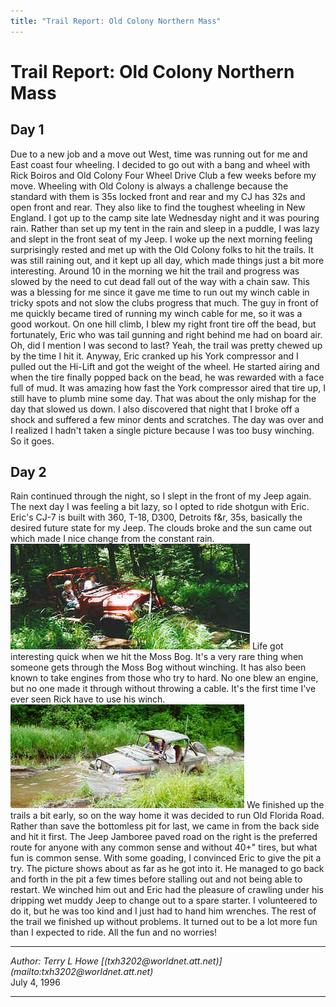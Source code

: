 ```yaml
---
title: "Trail Report: Old Colony Northern Mass"
---
```


# Trail Report: Old Colony Northern Mass
## Day 1
Due to a new job and a move out West, time was running out for
me and East coast four wheeling.  I decided to go out with a
bang and wheel with Rick Boiros and Old Colony Four Wheel
Drive Club a few weeks before my move.  Wheeling with Old
Colony is always a challenge because the standard with them is
35s locked front and rear and my CJ has 32s and open front and
rear.  They also like to find the toughest wheeling in New England.
I got up to the camp site late Wednesday night and it was pouring
rain.  Rather than set up my tent in the rain and sleep in a
puddle, I was lazy and slept in the front seat of my Jeep.  I
woke up the next morning feeling surprisingly rested and met
up with the Old Colony folks to hit the trails.  It was still
raining out, and it kept up all day, which made things just a
bit more interesting.
Around 10 in the morning we hit the trail and progress was slowed
by the need to cut dead fall out of the way  with a chain
saw.  This was a blessing for me since it gave me time to run out
my winch cable in tricky spots and not slow the clubs progress
that much.  The guy in front of me quickly became tired of running
my winch cable for me, so it was a good workout.
On one hill climb, I blew my right front tire off the bead, but
fortunately, Eric who was tail gunning and right behind me had
on board air.  Oh, did I mention I was second to last?  Yeah, the
trail was pretty chewed up by the time I hit it.  Anyway, Eric
cranked up his York compressor and I pulled out the Hi-Lift and
got the weight of the wheel.  He started airing and when the tire
finally popped back on the bead, he was rewarded with a face full
of mud.   It was amazing how fast the York compressor aired that
tire up, I still have to plumb mine some day.
That was about the only mishap for the day that slowed us down.
I also discovered that night that I broke off a shock and suffered
a few minor dents and scratches.  The day was over and I realized
I hadn't taken a single picture because I was too busy winching.
So it goes.
## Day 2
Rain continued through the night, so I slept in the front of my
Jeep again.  The next day I was feeling a bit lazy, so I opted to
ride shotgun with Eric.  Eric's CJ-7 is built with
360, T-18, D300, Detroits f&r, 35s, basically the desired future
state for my Jeep.  The clouds broke and the sun came out which
made I nice change from the constant rain.
![Rick in the Moss Bog](new-22.jpg)
Life got interesting quick when we hit the Moss Bog.  It's a
very rare thing when someone gets through the Moss Bog without
winching.  It has also been known to take engines from
those who try to hard.  No one blew an engine, but no one made
it through without throwing a cable.  It's the first time I've
ever seen Rick have to use his winch.
![Eric in deep](new-23.jpg)
We finished up the trails a bit early, so on the way home it
was decided to run Old Florida Road.  Rather than save the
bottomless pit for last, we came in from the back side and hit
it first.  The Jeep Jamboree paved road on the right is the
preferred route for anyone with any common sense and without
40+" tires, but what fun is common sense.  With some goading,
I convinced Eric to give the pit a try.  The picture shows about
as far as he got into it.  He managed to go back and forth in
the pit a few times before stalling out and not being able to
restart.  We winched him out and Eric had the pleasure of
crawling under his dripping wet muddy Jeep to change out to a
spare starter.  I volunteered to do it, but he was too kind
and I just had to hand him wrenches.
The rest of the trail we finished up without problems.  It
turned out to be a lot more fun than I expected to ride.
All the fun and no worries!
<HR>
<ADDRESS>
Author: Terry L Howe [(txh3202@worldnet.att.net)](mailto:txh3202@worldnet.att.net)
</ADDRESS>
July 4, 1996
<HR>